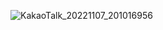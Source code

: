 ![KakaoTalk_20221107_201016956](https://user-images.githubusercontent.com/80819675/200296635-18e6b8e1-73b0-445c-9dc9-8bd92cb8b4c0.jpg)

